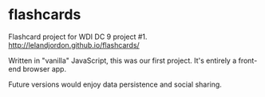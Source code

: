 # flashcards
Flashcard project for WDI DC 9 project #1.
http://lelandjordon.github.io/flashcards/

Written in "vanilla" JavaScript, this was our first project.  It's entirely a front-end browser app.

Future versions would enjoy data persistence and social sharing.
